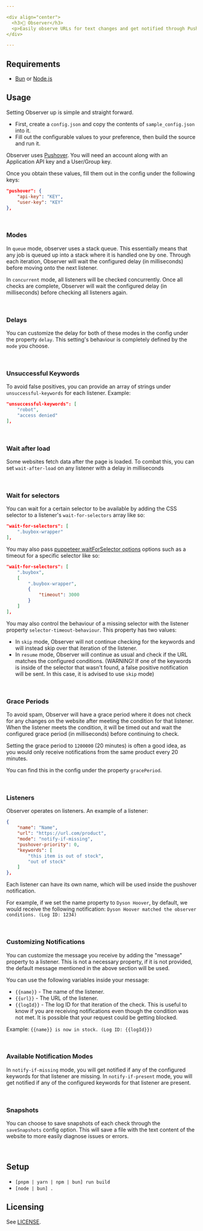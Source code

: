 ```yaml
---

<div align="center">
  <h3>🤖 Observer</h3>
  <p>Easily observe URLs for text changes and get notified through Pushover.</p>
</div>

---
```


## Requirements
- [Bun](https://bun.sh/) or [Node.js](https://nodejs.org/en)

## Usage

Setting Observer up is simple and straight forward.
- First, create a `config.json` and copy the contents of `sample_config.json` into it.
- Fill out the configurable values to your preference, then build the source and run it.

Observer uses [Pushover](https://pushover.net/). You will need an account along with an Application API key and a User/Group key.

Once you obtain these values, fill them out in the config under the following keys:
```json
"pushover": {
	"api-key": "KEY",
	"user-key": "KEY"
},
```

<br>

### Modes
In `queue` mode, observer uses a stack queue. This essentially means that any job is queued up into a stack where it is handled one by one. Through each iteration, Observer will wait the configured delay (in milliseconds) before moving onto the next listener.

In `concurrent` mode, all listeners will be checked concurrently. Once all checks are complete, Observer will wait the configured delay (in milliseconds) before checking all listeners again.

<br>

### Delays

You can customize the delay for both of these modes in the config under the property `delay`. This setting's behaviour is completely defined by the `mode` you choose.

<br>

### Unsuccessful Keywords

To avoid false positives, you can provide an array of strings under `unsuccessful-keywords` for each listener. Example:
```json
"unsuccessful-keywords": [
	"robot",
	"access denied"
],
```

<br>

### Wait after load

Some websites fetch data after the page is loaded. To combat this, you can set `wait-after-load` on any listener with a delay in milliseconds

<br>

### Wait for selectors

You can wait for a certain selector to be available by adding the CSS selector to a listener's `wait-for-selectors` array like so:
```json
"wait-for-selectors": [
	".buybox-wrapper"
],
```

You may also pass [puppeteer waitForSelector options](https://pptr.dev/api/puppeteer.waitforselectoroptions/) options such as a timeout for a specific selector like so:
```json
"wait-for-selectors": [
	".buybox",
	[
		".buybox-wrapper",
		{
			"timeout": 3000
		}
	]
],
```

You may also control the behaviour of a missing selector with the listener property `selector-timeout-behaviour`. This property has two values:
- In `skip` mode, Observer will not continue checking for the keywords and will instead skip over that iteration of the listener.
- In `resume` mode, Observer will continue as usual and check if the URL matches the configured conditions. (WARNING! If one of the keywords is inside of the selector that wasn't found, a false positive notification will be sent. In this case, it is advised to use `skip` mode)

<br>

### Grace Periods
To avoid spam, Observer will have a grace period where it does not check for any changes on the website after meeting the condition for that listener. When the listener meets the condition, it will be timed out and wait the configured grace period (in milliseconds) before continuing to check.

Setting the grace period to `1200000` (20 minutes) is often a good idea, as you would only receive notifications from the same product every 20 minutes.

You can find this in the config under the property `gracePeriod`.

<br>

### Listeners
Observer operates on listeners. An example of a listener:
```json
{
	"name": "Name",
	"url": "https://url.com/product",
	"mode": "notify-if-missing",
	"pushover-priority": 0,
	"keywords": [
		"this item is out of stock",
		"out of stock"
	]
},
```

Each listener can have its own name, which will be used inside the pushover notification.

For example, if we set the name property to `Dyson Hoover`, by default, we would receive the following notification: `Dyson Hoover matched the observer conditions. (Log ID: 1234)`

<br>

### Customizing Notifications
You can customize the message you receive by adding the "message" property to a listener. This is not a necessary property, if it is not provided, the default message mentioned in the above section will be used.

You can use the following variables inside your message:

- `{{name}}` - The name of the listener.
- `{{url}}` - The URL of the listener.
- `{{logId}}` - The log ID for that iteration of the check. This is useful to know if you are receiving notifications even though the condition was not met. It is possible that your request could be getting blocked.

Example: `{{name}} is now in stock. (Log ID: {{logId}})`

<br>

### Available Notification Modes
In `notify-if-missing` mode, you will get notified if any of the configured keywords for that listener are missing.
In `notify-if-present` mode, you will get notified if any of the configured keywords for that listener are present.

<br>

### Snapshots

You can choose to save snapshots of each check through the `saveSnapshots` config option.
This will save a file with the text content of the website to more easily diagnose issues or errors.

<br>

## Setup
- `[pnpm | yarn | npm | bun] run build`
- `[node | bun] .`

## Licensing
See [LICENSE](/LICENSE).
